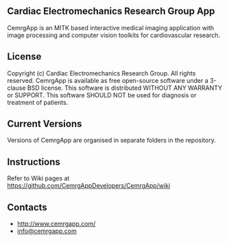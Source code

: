 Cardiac Electromechanics Research Group App
-------------------------------------------
CemrgApp is an MITK based interactive medical imaging application with image processing and computer vision toolkits for cardiovascular research.

License
-------
Copyright (c) Cardiac Electromechanics Research Group. All rights reserved.
CemrgApp is available as free open-source software under a 3-clause BSD license.
This software is distributed WITHOUT ANY WARRANTY or SUPPORT.
This software SHOULD NOT be used for diagnosis or treatment of patients.

Current Versions
----------------
Versions of CemrgApp are organised in separate folders in the repository.

Instructions
------------
Refer to Wiki pages at https://github.com/CemrgAppDevelopers/CemrgApp/wiki

Contacts
--------
- http://www.cemrgapp.com/
- info@cemrgapp.com
